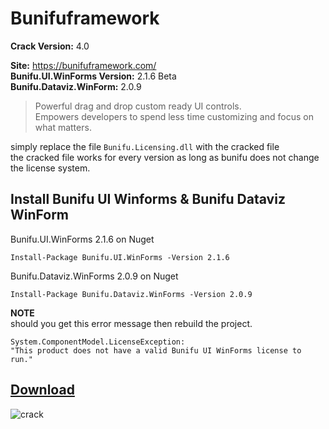 # Bunifuframework

**Crack Version:**  4.0

**Site:** https://bunifuframework.com/  
**Bunifu.UI.WinForms Version:** 2.1.6 Beta  
**Bunifu.Dataviz.WinForm:** 2.0.9
> Powerful drag and drop custom ready UI controls.   
Empowers developers to spend less time customizing and focus on what matters.

simply replace the file `Bunifu.Licensing.dll` with the cracked file  
the cracked file works for every version as long as bunifu does not change the license system.  

## Install Bunifu UI Winforms & Bunifu Dataviz WinForm
Bunifu.UI.WinForms 2.1.6 on Nuget 
```
Install-Package Bunifu.UI.WinForms -Version 2.1.6
```
Bunifu.Dataviz.WinForms 2.0.9 on Nuget 
```
Install-Package Bunifu.Dataviz.WinForms -Version 2.0.9
```
**NOTE**   
should you get this error message then rebuild the project.
```
System.ComponentModel.LicenseException:  
"This product does not have a valid Bunifu UI WinForms license to run."  
```
## [Download](https://github.com/cydolo/CyberEngineering/releases/tag/Bunifu-4.0)

![crack](https://files.catbox.moe/d1663w.png)


